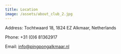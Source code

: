 ```yaml
---
title: Location
image: /assets/about_club_2.jpg
---
```

Address: Tochtwaard 18, 1824 EZ Alkmaar, Netherlands

Phone: +31 (0)6 81362917

Email: info@pingpongalkmaar.nl